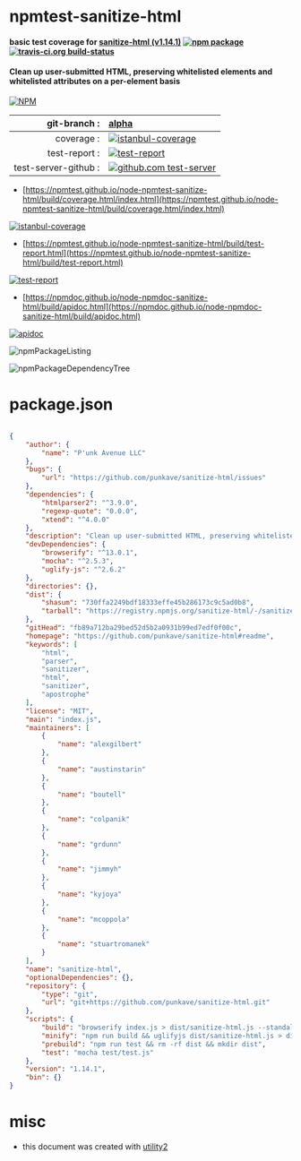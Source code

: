 # npmtest-sanitize-html

#### basic test coverage for  [sanitize-html (v1.14.1)](https://github.com/punkave/sanitize-html#readme)  [![npm package](https://img.shields.io/npm/v/npmtest-sanitize-html.svg?style=flat-square)](https://www.npmjs.org/package/npmtest-sanitize-html) [![travis-ci.org build-status](https://api.travis-ci.org/npmtest/node-npmtest-sanitize-html.svg)](https://travis-ci.org/npmtest/node-npmtest-sanitize-html)

#### Clean up user-submitted HTML, preserving whitelisted elements and whitelisted attributes on a per-element basis

[![NPM](https://nodei.co/npm/sanitize-html.png?downloads=true&downloadRank=true&stars=true)](https://www.npmjs.com/package/sanitize-html)

| git-branch : | [alpha](https://github.com/npmtest/node-npmtest-sanitize-html/tree/alpha)|
|--:|:--|
| coverage : | [![istanbul-coverage](https://npmtest.github.io/node-npmtest-sanitize-html/build/coverage.badge.svg)](https://npmtest.github.io/node-npmtest-sanitize-html/build/coverage.html/index.html)|
| test-report : | [![test-report](https://npmtest.github.io/node-npmtest-sanitize-html/build/test-report.badge.svg)](https://npmtest.github.io/node-npmtest-sanitize-html/build/test-report.html)|
| test-server-github : | [![github.com test-server](https://npmtest.github.io/node-npmtest-sanitize-html/GitHub-Mark-32px.png)](https://npmtest.github.io/node-npmtest-sanitize-html/build/app/index.html) | | build-artifacts : | [![build-artifacts](https://npmtest.github.io/node-npmtest-sanitize-html/glyphicons_144_folder_open.png)](https://github.com/npmtest/node-npmtest-sanitize-html/tree/gh-pages/build)|

- [https://npmtest.github.io/node-npmtest-sanitize-html/build/coverage.html/index.html](https://npmtest.github.io/node-npmtest-sanitize-html/build/coverage.html/index.html)

[![istanbul-coverage](https://npmtest.github.io/node-npmtest-sanitize-html/build/screenCapture.buildCi.browser.%252Ftmp%252Fbuild%252Fcoverage.lib.html.png)](https://npmtest.github.io/node-npmtest-sanitize-html/build/coverage.html/index.html)

- [https://npmtest.github.io/node-npmtest-sanitize-html/build/test-report.html](https://npmtest.github.io/node-npmtest-sanitize-html/build/test-report.html)

[![test-report](https://npmtest.github.io/node-npmtest-sanitize-html/build/screenCapture.buildCi.browser.%252Ftmp%252Fbuild%252Ftest-report.html.png)](https://npmtest.github.io/node-npmtest-sanitize-html/build/test-report.html)

- [https://npmdoc.github.io/node-npmdoc-sanitize-html/build/apidoc.html](https://npmdoc.github.io/node-npmdoc-sanitize-html/build/apidoc.html)

[![apidoc](https://npmdoc.github.io/node-npmdoc-sanitize-html/build/screenCapture.buildCi.browser.%252Ftmp%252Fbuild%252Fapidoc.html.png)](https://npmdoc.github.io/node-npmdoc-sanitize-html/build/apidoc.html)

![npmPackageListing](https://npmtest.github.io/node-npmtest-sanitize-html/build/screenCapture.npmPackageListing.svg)

![npmPackageDependencyTree](https://npmtest.github.io/node-npmtest-sanitize-html/build/screenCapture.npmPackageDependencyTree.svg)



# package.json

```json

{
    "author": {
        "name": "P'unk Avenue LLC"
    },
    "bugs": {
        "url": "https://github.com/punkave/sanitize-html/issues"
    },
    "dependencies": {
        "htmlparser2": "^3.9.0",
        "regexp-quote": "0.0.0",
        "xtend": "^4.0.0"
    },
    "description": "Clean up user-submitted HTML, preserving whitelisted elements and whitelisted attributes on a per-element basis",
    "devDependencies": {
        "browserify": "^13.0.1",
        "mocha": "^2.5.3",
        "uglify-js": "^2.6.2"
    },
    "directories": {},
    "dist": {
        "shasum": "730ffa2249bdf18333effe45b286173c9c5ad0b8",
        "tarball": "https://registry.npmjs.org/sanitize-html/-/sanitize-html-1.14.1.tgz"
    },
    "gitHead": "fb89a712ba29bed52d5b2a0931b99ed7edf0f00c",
    "homepage": "https://github.com/punkave/sanitize-html#readme",
    "keywords": [
        "html",
        "parser",
        "sanitizer",
        "html",
        "sanitizer",
        "apostrophe"
    ],
    "license": "MIT",
    "main": "index.js",
    "maintainers": [
        {
            "name": "alexgilbert"
        },
        {
            "name": "austinstarin"
        },
        {
            "name": "boutell"
        },
        {
            "name": "colpanik"
        },
        {
            "name": "grdunn"
        },
        {
            "name": "jimmyh"
        },
        {
            "name": "kyjoya"
        },
        {
            "name": "mcoppola"
        },
        {
            "name": "stuartromanek"
        }
    ],
    "name": "sanitize-html",
    "optionalDependencies": {},
    "repository": {
        "type": "git",
        "url": "git+https://github.com/punkave/sanitize-html.git"
    },
    "scripts": {
        "build": "browserify index.js > dist/sanitize-html.js --standalone 'sanitizeHtml'",
        "minify": "npm run build && uglifyjs dist/sanitize-html.js > dist/sanitize-html.min.js",
        "prebuild": "npm run test && rm -rf dist && mkdir dist",
        "test": "mocha test/test.js"
    },
    "version": "1.14.1",
    "bin": {}
}
```



# misc
- this document was created with [utility2](https://github.com/kaizhu256/node-utility2)
